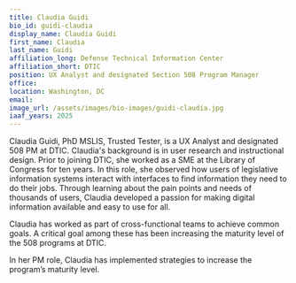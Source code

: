 ```yaml
---
title: Claudia Guidi
bio_id: guidi-claudia
display_name: Claudia Guidi
first_name: Claudia
last_name: Guidi
affiliation_long: Defense Technical Information Center
affiliation_short: DTIC
position: UX Analyst and designated Section 508 Program Manager
office: 
location: Washington, DC
email: 
image_url: /assets/images/bio-images/guidi-claudia.jpg
iaaf_years: 2025
---
```

Claudia Guidi, PhD MSLIS, Trusted Tester, is a UX Analyst and designated 508 PM at DTIC. Claudia's background is in user research and instructional design. Prior to joining DTIC, she worked as a SME at the Library of Congress for ten years. In this role, she observed how users of legislative information systems interact with interfaces to find information they need to do their jobs. Through learning about the pain points and needs of thousands of users, Claudia developed a passion for making digital information available and easy to use for all. 

Claudia has worked as part of cross-functional teams to achieve common goals. A critical goal among these has been increasing the maturity level of the 508 programs at DTIC.

In her PM role, Claudia has implemented strategies to increase the program’s maturity level.
